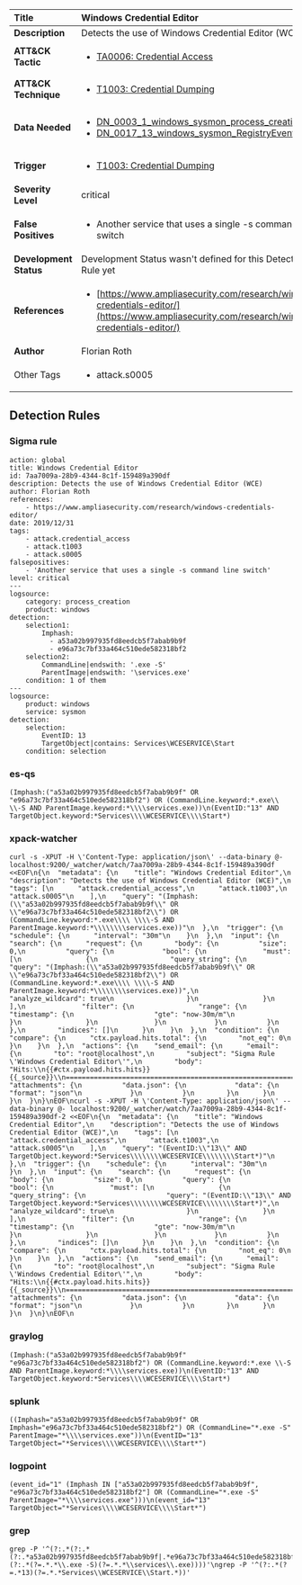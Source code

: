| Title                    | Windows Credential Editor       |
|:-------------------------|:------------------|
| **Description**          | Detects the use of Windows Credential Editor (WCE) |
| **ATT&amp;CK Tactic**    |  <ul><li>[TA0006: Credential Access](https://attack.mitre.org/tactics/TA0006)</li></ul>  |
| **ATT&amp;CK Technique** | <ul><li>[T1003: Credential Dumping](https://attack.mitre.org/techniques/T1003)</li></ul>  |
| **Data Needed**          | <ul><li>[DN_0003_1_windows_sysmon_process_creation](../Data_Needed/DN_0003_1_windows_sysmon_process_creation.md)</li><li>[DN_0017_13_windows_sysmon_RegistryEvent](../Data_Needed/DN_0017_13_windows_sysmon_RegistryEvent.md)</li></ul>  |
| **Trigger**              | <ul><li>[T1003: Credential Dumping](../Triggers/T1003.md)</li></ul>  |
| **Severity Level**       | critical |
| **False Positives**      | <ul><li>Another service that uses a single -s command line switch</li></ul>  |
| **Development Status**   |  Development Status wasn't defined for this Detection Rule yet  |
| **References**           | <ul><li>[https://www.ampliasecurity.com/research/windows-credentials-editor/](https://www.ampliasecurity.com/research/windows-credentials-editor/)</li></ul>  |
| **Author**               | Florian Roth |
| Other Tags           | <ul><li>attack.s0005</li></ul> | 

## Detection Rules

### Sigma rule

```
action: global
title: Windows Credential Editor
id: 7aa7009a-28b9-4344-8c1f-159489a390df
description: Detects the use of Windows Credential Editor (WCE)
author: Florian Roth
references:
    - https://www.ampliasecurity.com/research/windows-credentials-editor/
date: 2019/12/31
tags:
    - attack.credential_access
    - attack.t1003
    - attack.s0005
falsepositives:
    - 'Another service that uses a single -s command line switch'
level: critical
---
logsource:
    category: process_creation
    product: windows
detection:
    selection1:
        Imphash: 
          - a53a02b997935fd8eedcb5f7abab9b9f
          - e96a73c7bf33a464c510ede582318bf2
    selection2:
        CommandLine|endswith: '.exe -S'
        ParentImage|endswith: '\services.exe'
    condition: 1 of them
---
logsource:
    product: windows
    service: sysmon
detection:
    selection:
        EventID: 13
        TargetObject|contains: Services\WCESERVICE\Start
    condition: selection

```





### es-qs
    
```
(Imphash:("a53a02b997935fd8eedcb5f7abab9b9f" OR "e96a73c7bf33a464c510ede582318bf2") OR (CommandLine.keyword:*.exe\\ \\-S AND ParentImage.keyword:*\\\\services.exe))\n(EventID:"13" AND TargetObject.keyword:*Services\\\\WCESERVICE\\\\Start*)
```


### xpack-watcher
    
```
curl -s -XPUT -H \'Content-Type: application/json\' --data-binary @- localhost:9200/_watcher/watch/7aa7009a-28b9-4344-8c1f-159489a390df <<EOF\n{\n  "metadata": {\n    "title": "Windows Credential Editor",\n    "description": "Detects the use of Windows Credential Editor (WCE)",\n    "tags": [\n      "attack.credential_access",\n      "attack.t1003",\n      "attack.s0005"\n    ],\n    "query": "(Imphash:(\\"a53a02b997935fd8eedcb5f7abab9b9f\\" OR \\"e96a73c7bf33a464c510ede582318bf2\\") OR (CommandLine.keyword:*.exe\\\\ \\\\-S AND ParentImage.keyword:*\\\\\\\\services.exe))"\n  },\n  "trigger": {\n    "schedule": {\n      "interval": "30m"\n    }\n  },\n  "input": {\n    "search": {\n      "request": {\n        "body": {\n          "size": 0,\n          "query": {\n            "bool": {\n              "must": [\n                {\n                  "query_string": {\n                    "query": "(Imphash:(\\"a53a02b997935fd8eedcb5f7abab9b9f\\" OR \\"e96a73c7bf33a464c510ede582318bf2\\") OR (CommandLine.keyword:*.exe\\\\ \\\\-S AND ParentImage.keyword:*\\\\\\\\services.exe))",\n                    "analyze_wildcard": true\n                  }\n                }\n              ],\n              "filter": {\n                "range": {\n                  "timestamp": {\n                    "gte": "now-30m/m"\n                  }\n                }\n              }\n            }\n          }\n        },\n        "indices": []\n      }\n    }\n  },\n  "condition": {\n    "compare": {\n      "ctx.payload.hits.total": {\n        "not_eq": 0\n      }\n    }\n  },\n  "actions": {\n    "send_email": {\n      "email": {\n        "to": "root@localhost",\n        "subject": "Sigma Rule \'Windows Credential Editor\'",\n        "body": "Hits:\\n{{#ctx.payload.hits.hits}}{{_source}}\\n================================================================================\\n{{/ctx.payload.hits.hits}}",\n        "attachments": {\n          "data.json": {\n            "data": {\n              "format": "json"\n            }\n          }\n        }\n      }\n    }\n  }\n}\nEOF\ncurl -s -XPUT -H \'Content-Type: application/json\' --data-binary @- localhost:9200/_watcher/watch/7aa7009a-28b9-4344-8c1f-159489a390df-2 <<EOF\n{\n  "metadata": {\n    "title": "Windows Credential Editor",\n    "description": "Detects the use of Windows Credential Editor (WCE)",\n    "tags": [\n      "attack.credential_access",\n      "attack.t1003",\n      "attack.s0005"\n    ],\n    "query": "(EventID:\\"13\\" AND TargetObject.keyword:*Services\\\\\\\\WCESERVICE\\\\\\\\Start*)"\n  },\n  "trigger": {\n    "schedule": {\n      "interval": "30m"\n    }\n  },\n  "input": {\n    "search": {\n      "request": {\n        "body": {\n          "size": 0,\n          "query": {\n            "bool": {\n              "must": [\n                {\n                  "query_string": {\n                    "query": "(EventID:\\"13\\" AND TargetObject.keyword:*Services\\\\\\\\WCESERVICE\\\\\\\\Start*)",\n                    "analyze_wildcard": true\n                  }\n                }\n              ],\n              "filter": {\n                "range": {\n                  "timestamp": {\n                    "gte": "now-30m/m"\n                  }\n                }\n              }\n            }\n          }\n        },\n        "indices": []\n      }\n    }\n  },\n  "condition": {\n    "compare": {\n      "ctx.payload.hits.total": {\n        "not_eq": 0\n      }\n    }\n  },\n  "actions": {\n    "send_email": {\n      "email": {\n        "to": "root@localhost",\n        "subject": "Sigma Rule \'Windows Credential Editor\'",\n        "body": "Hits:\\n{{#ctx.payload.hits.hits}}{{_source}}\\n================================================================================\\n{{/ctx.payload.hits.hits}}",\n        "attachments": {\n          "data.json": {\n            "data": {\n              "format": "json"\n            }\n          }\n        }\n      }\n    }\n  }\n}\nEOF\n
```


### graylog
    
```
(Imphash:("a53a02b997935fd8eedcb5f7abab9b9f" "e96a73c7bf33a464c510ede582318bf2") OR (CommandLine.keyword:*.exe \\-S AND ParentImage.keyword:*\\\\services.exe))\n(EventID:"13" AND TargetObject.keyword:*Services\\\\WCESERVICE\\\\Start*)
```


### splunk
    
```
((Imphash="a53a02b997935fd8eedcb5f7abab9b9f" OR Imphash="e96a73c7bf33a464c510ede582318bf2") OR (CommandLine="*.exe -S" ParentImage="*\\\\services.exe"))\n(EventID="13" TargetObject="*Services\\\\WCESERVICE\\\\Start*")
```


### logpoint
    
```
(event_id="1" (Imphash IN ["a53a02b997935fd8eedcb5f7abab9b9f", "e96a73c7bf33a464c510ede582318bf2"] OR (CommandLine="*.exe -S" ParentImage="*\\\\services.exe")))\n(event_id="13" TargetObject="*Services\\\\WCESERVICE\\\\Start*")
```


### grep
    
```
grep -P '^(?:.*(?:.*(?:.*a53a02b997935fd8eedcb5f7abab9b9f|.*e96a73c7bf33a464c510ede582318bf2)|.*(?:.*(?=.*.*\\.exe -S)(?=.*.*\\services\\.exe))))'\ngrep -P '^(?:.*(?=.*13)(?=.*.*Services\\WCESERVICE\\Start.*))'
```



